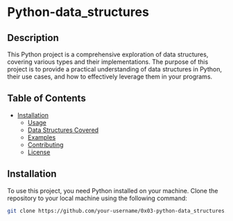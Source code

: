 
# Python-data_structures

## Description

This Python project is a comprehensive exploration of data structures, covering various types and their implementations. The purpose of this project is to provide a practical understanding of data structures in Python, their use cases, and how to effectively leverage them in your programs.

## Table of Contents

- [Installation](#installation)
	- [Usage](#usage)
	- [Data Structures Covered](#data-structures-covered)
	- [Examples](#examples)
	- [Contributing](#contributing)
	- [License](#license)

## Installation

To use this project, you need Python installed on your machine. Clone the repository to your local machine using the following command:

```bash
git clone https://github.com/your-username/0x03-python-data_structures.git

